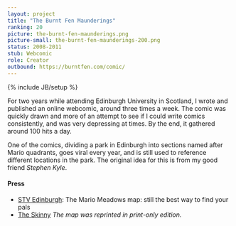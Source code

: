 ```yaml
---
layout: project
title: "The Burnt Fen Maunderings"
ranking: 20
picture: the-burnt-fen-maunderings.png
picture-small: the-burnt-fen-maunderings-200.png
status: 2008-2011
stub: Webcomic
role: Creator
outbound: https://burntfen.com/comic/
---
```

{% include JB/setup %}

For two years while attending Edinburgh University in Scotland, I wrote and published an online webcomic, around three times a week. The comic was quickly drawn and more of an attempt to see if I could write comics consistently, and was very depressing at times.  By the end, it gathered around 100 hits a day.

One of the comics, dividing a park in Edinburgh into sections named after Mario quadrants, goes viral every year, and is still used to reference different locations in the park. The original idea for this is from my good friend _Stephen Kyle_.

#### Press

- [STV Edinburgh](http://edinburgh.stv.tv/articles/272112-mario-meadows-map-gives-edinburgh-park-nintendo-names/?fromstreampost=100166): The Mario Meadows map: still the best way to find your pals
- [The Skinny](http://www.theskinny.co.uk/) _The map was reprinted in print-only edition._